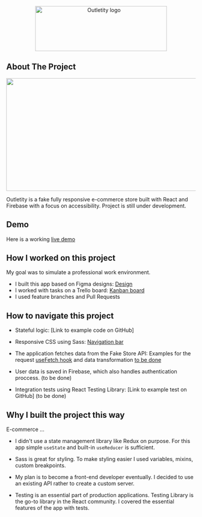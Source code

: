 <p align="center">
<img src="https://outletity.netlify.app/static/media/logo.98cc0efcf2d1a647672e.webp" alt="Outletity logo" width="350" height="120"/>
</p>

## About The Project

<p align="center">
<img src="https://github.com/pawelkom88/outletity/blob/main/Outletity-gif.gif?raw=true" width="600" height="300" />
</p>

Outletity is a fake fully responsive e-commerce store built with React and Firebase with a focus on
accessibility. Project is still under development.

## Demo

Here is a working [live demo ](https://outletity-store.netlify.app/)

## How I worked on this project

My goal was to simulate a professional work environment.

- I built this app based on Figma designs:
  [Design](https://www.figma.com/file/HEgT03d9Kht0SUWiPWVvD3/Untitled?node-id=0%3A1)
- I worked with tasks on a Trello board: [Kanban board]()
- I used feature branches and Pull Requests

## How to navigate this project

- Stateful logic: [Link to example code on GitHub]

- Responsive CSS using Sass:
  [Navigation bar](https://github.com/pawelkom88/outletity/blob/main/src/components/header/Header.scss)

- The application fetches data from the Fake Store API: Examples for the request
  [useFetch hook](https://github.com/pawelkom88/outletity/blob/main/src/hooks/useFetch.js) and data
  transformation [to be done]()

- User data is saved in Firebase, which also handles authentication proccess. (to be done)

- Integration tests using React Testing Library: [Link to example test on GitHub] (to be done)

## Why I built the project this way

E-commerce ...

- I didn't use a state management library like Redux on purpose. For this app simple `useState` and
  built-in `useReducer` is sufficient.

- Sass is great for styling. To make styling easier I used variables, mixins, custom breakpoints.

- My plan is to become a front-end developer eventually. I decided to use an existing API rather to
  create a custom server.

- Testing is an essential part of production applications. Testing Library is the go-to library in
  the React community. I covered the essential features of the app with tests.
